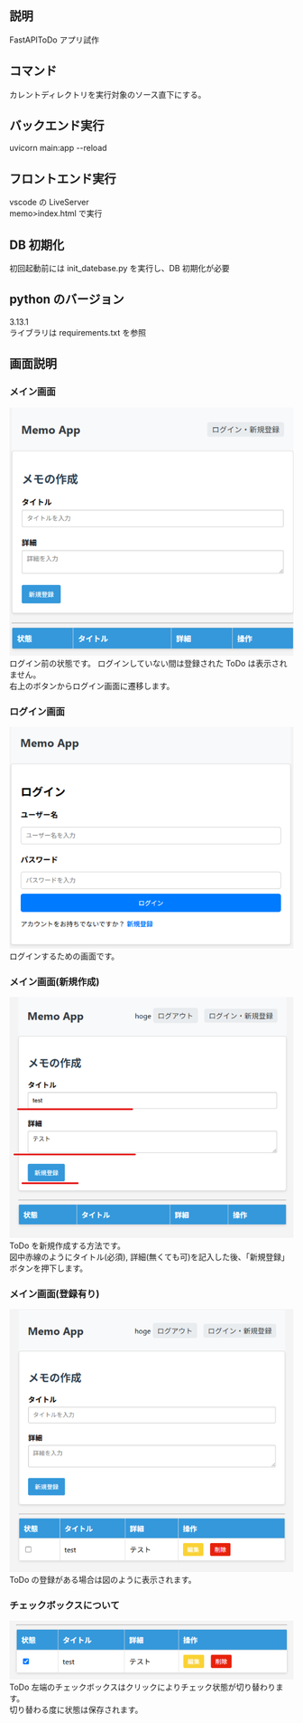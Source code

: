 ## 説明

FastAPIToDo アプリ試作

## コマンド

カレントディレクトリを実行対象のソース直下にする。

## バックエンド実行

uvicorn main:app --reload

## フロントエンド実行

vscode の LiveServer  
memo>index.html で実行

## DB 初期化

初回起動前には init_datebase.py を実行し、DB 初期化が必要

## python のバージョン

3.13.1  
ライブラリは requirements.txt を参照

## 画面説明

### メイン画面

![メイン画面](doc/images/01_index.png)  
ログイン前の状態です。
ログインしていない間は登録された ToDo は表示されません。  
右上のボタンからログイン画面に遷移します。

### ログイン画面

![ログイン画面](doc/images/02_login.png)  
ログインするための画面です。

### メイン画面(新規作成)

![メイン画面(新規作成)](doc/images/03_create.png)
ToDo を新規作成する方法です。  
図中赤線のようにタイトル(必須), 詳細(無くても可)を記入した後、「新規登録」ボタンを押下します。

### メイン画面(登録有り)

![メイン画面(登録有り)](doc/images/04_index_registered.png)  
ToDo の登録がある場合は図のように表示されます。

### チェックボックスについて

![チェックボックスについて](doc/images/05_checked.png)  
ToDo 左端のチェックボックスはクリックによりチェック状態が切り替わります。  
切り替わる度に状態は保存されます。
